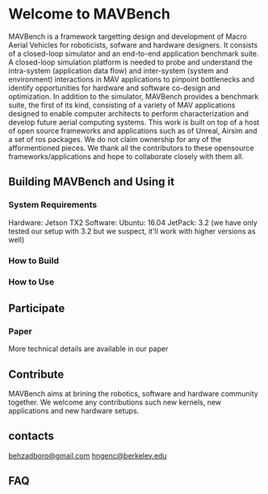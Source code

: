 # Welcome to MAVBench 
MAVBench is a framework targetting design and development of Macro Aerial Vehicles for roboticists, sofware and hardware designers. It consists of a closed-loop simulator and an end-to-end application benchmark suite. A closed-loop simulation platform is needed to probe and understand the intra-system (application data flow) and inter-system (system and environment) interactions in MAV applications to pinpoint bottlenecks and identify opportunities for hardware and software co-design and optimization. In addition to the simulator, MAVBench provides a benchmark suite, the first of its kind, consisting of a variety of MAV applications designed to enable computer architects to perform characterization and develop future aerial computing systems. This work is built on top of a host of open source frameworks and applications such as of Unreal, Airsim and a set of ros packages. We do not claim ownership for any of the afformentioned pieces. We thank all the contributors to these opensource frameworks/applications and hope to collaborate closely with them all. 


## Building MAVBench and Using it

### System Requirements
Hardware:
	Jetson TX2
Software:
	Ubuntu: 16.04
	JetPack: 3.2 (we have only tested our setup with 3.2 but we suspect, it'll work with higher versions as well)


### How to Build

### How to Use


## Participate
### Paper
More technical details are available in our paper

## Contribute
MAVBench aims at brining the robotics, software and hardware community together. We welcome any contributions such new kernels, new applications and new hardware setups.

## contacts
behzadboro@gmail.com
hngenc@berkeley.edu

## FAQ





